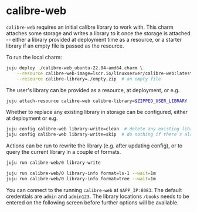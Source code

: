 <!--
Avoid using this README file for information that is maintained or published elsewhere, e.g.:

* metadata.yaml > published on Charmhub
* documentation > published on (or linked to from) Charmhub
* detailed contribution guide > documentation or CONTRIBUTING.md

Use links instead.
-->

# calibre-web

<!--
Charmhub package name: operator-template
More information: https://charmhub.io/calibre-web-charm
-->

`calibre-web` requires an initial calibre library to work with. This charm attaches some storage and writes a library to it once the storage is attached -- either a library provided at deployment time as a resource, or a starter library if an empty file is passed as the resource.

To run the local charm:
```bash
juju deploy ./calibre-web_ubuntu-22.04-amd64.charm \
    --resource calibre-web-image=lscr.io/linuxserver/calibre-web:latest \
    --resource calibre-library=./empty.zip  # an empty file
```

The user's library can be provided as a resource, at deployment, or e.g.
```bash
juju attach-resource calibre-web calibre-library=$ZIPPED_USER_LIBRARY
```

Whether to replace any existing library in storage can be configured, either at deployment or e.g.
```bash
juju config calibre-web library-write=clean  # delete any existing library first
juju config calibre-web library-write=skip  # do nothing if there's already a library
```

Actions can be run to rewrite the library (e.g. after updating config), or to query the current library in a couple of formats.
```bash
juju run calibre-web/0 library-write

juju run calibre-web/0 library-info format=ls-1 --wait=1m
juju run calibre-web/0 library-info format=tree --wait=1m
```

You can connect to the running `calibre-web` at `$APP_IP:8083`. The default credentials are `admin` and `admin123`. The library locations `/books` needs to be entered on the following screen before further options will be available.

<!--
Describe your charm in one or two sentences.

## Other resources

If your charm is documented somewhere else other than Charmhub, provide a link separately.

- [Read more](https://example.com)

- [Contributing](CONTRIBUTING.md) or link to other contribution documentation

- See the [Juju SDK documentation](https://juju.is/docs/sdk) for more information about developing and improving charms.
-->

